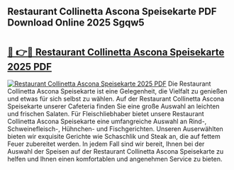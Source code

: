 ## Restaurant Collinetta Ascona Speisekarte PDF Download Online 2025 Sgqw5

# <h2><a href="http://gccpko.nevu.top/?p=Restaurant+Collinetta+Ascona+Speisekarte">🔗 👉🔴 Restaurant Collinetta Ascona Speisekarte 2025 PDF</a></h2>

[![Restaurant Collinetta Ascona Speisekarte 2025 PDF](https://i.imgur.com/dBaPXMq.png)](http://gccpko.nevu.top/?p=Restaurant+Collinetta+Ascona+Speisekarte)
Die Restaurant Collinetta Ascona Speisekarte ist eine Gelegenheit, die Vielfalt zu genießen und etwas für sich selbst zu wählen. Auf der Restaurant Collinetta Ascona Speisekarte unserer Cafeteria finden Sie eine große Auswahl an leichten und frischen Salaten. Für Fleischliebhaber bietet unsere Restaurant Collinetta Ascona Speisekarte eine umfangreiche Auswahl an Rind-, Schweinefleisch-, Hühnchen- und Fischgerichten. Unseren Auserwählten bieten wir exquisite Gerichte wie Schaschlik und Steak an, die auf fettem Feuer zubereitet werden. In jedem Fall sind wir bereit, Ihnen bei der Auswahl der Speisen auf der Restaurant Collinetta Ascona Speisekarte zu helfen und Ihnen einen komfortablen und angenehmen Service zu bieten.
